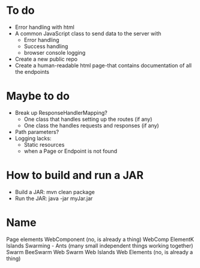 
# To do
- Error handling with html
- A common JavaScript class to send data to the server with
  - Error handling
  - Success handling
  - browser console logging
- Create a new public repo
- Create a human-readable html page-that contains documentation of all the endpoints

# Maybe to do
- Break up ResponseHandlerMapping?
  - One class that handles setting up the routes (if any)
  - One class the handles requests and responses (if any)
- Path parameters?
- Logging lacks:
  - Static resources
  - when a Page or Endpoint is not found


# How to build and run a JAR
- Build a JAR: mvn clean package 
- Run the JAR: java -jar myJar.jar


# Name
Page elements
WebComponent (no, is already a thing)
WebComp
ElementK
Islands
Swarming - Ants (many small independent things working together)
Swarm
BeeSwarm
Web Swarm
Web Islands 
Web Elements (no, is already a thing)


